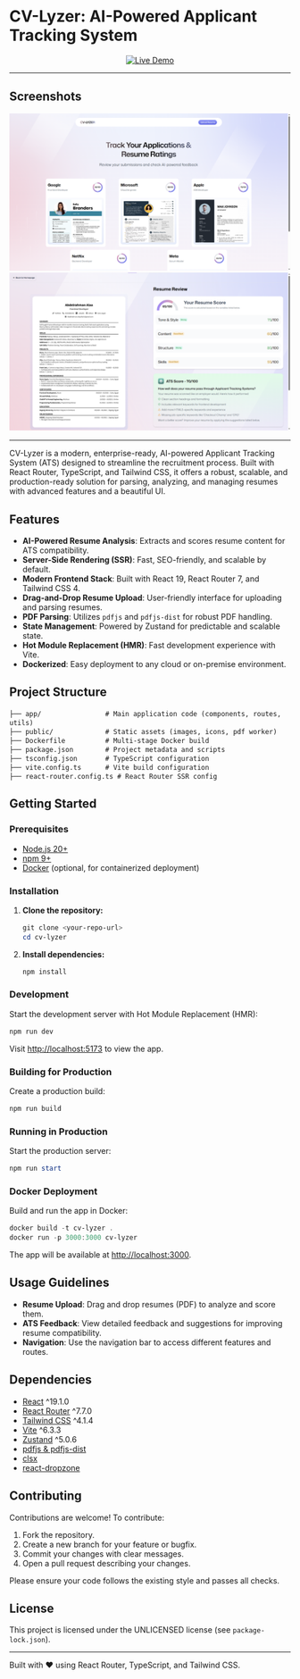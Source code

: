 # CV-Lyzer: AI-Powered Applicant Tracking System

<p align="center">
  <a href="https://cv-lyzer.vercel.app/" target="_blank" rel="noopener noreferrer">
    <img src="https://img.shields.io/badge/Live%20Demo-Click%20Here-blue?logo=vercel&style=for-the-badge" alt="Live Demo" />
  </a>
</p>

---

## Screenshots

<p align="center">
  <img src="public/images/Screenshot 1.png" alt="Dashboard Screenshot" width="600" />
  <br/>
  <img src="public/images/Screenshot 2.png" alt="Resume Upload Screenshot" width="600" />
  <br/>
</p>

---

CV-Lyzer is a modern, enterprise-ready, AI-powered Applicant Tracking System (ATS) designed to streamline the recruitment process. Built with React Router, TypeScript, and Tailwind CSS, it offers a robust, scalable, and production-ready solution for parsing, analyzing, and managing resumes with advanced features and a beautiful UI.

## Features

- **AI-Powered Resume Analysis**: Extracts and scores resume content for ATS compatibility.
- **Server-Side Rendering (SSR)**: Fast, SEO-friendly, and scalable by default.
- **Modern Frontend Stack**: Built with React 19, React Router 7, and Tailwind CSS 4.
- **Drag-and-Drop Resume Upload**: User-friendly interface for uploading and parsing resumes.
- **PDF Parsing**: Utilizes `pdfjs` and `pdfjs-dist` for robust PDF handling.
- **State Management**: Powered by Zustand for predictable and scalable state.
- **Hot Module Replacement (HMR)**: Fast development experience with Vite.
- **Dockerized**: Easy deployment to any cloud or on-premise environment.

## Project Structure

```
├── app/                # Main application code (components, routes, utils)
├── public/             # Static assets (images, icons, pdf worker)
├── Dockerfile          # Multi-stage Docker build
├── package.json        # Project metadata and scripts
├── tsconfig.json       # TypeScript configuration
├── vite.config.ts      # Vite build configuration
├── react-router.config.ts # React Router SSR config
```

## Getting Started

### Prerequisites
- [Node.js 20+](https://nodejs.org/)
- [npm 9+](https://www.npmjs.com/)
- [Docker](https://www.docker.com/) (optional, for containerized deployment)

### Installation

1. **Clone the repository:**
   ```powershell
   git clone <your-repo-url>
   cd cv-lyzer
   ```
2. **Install dependencies:**
   ```powershell
   npm install
   ```

### Development

Start the development server with Hot Module Replacement (HMR):

```powershell
npm run dev
```

Visit [http://localhost:5173](http://localhost:5173) to view the app.

### Building for Production

Create a production build:

```powershell
npm run build
```

### Running in Production

Start the production server:

```powershell
npm run start
```

### Docker Deployment

Build and run the app in Docker:

```powershell
docker build -t cv-lyzer .
docker run -p 3000:3000 cv-lyzer
```

The app will be available at [http://localhost:3000](http://localhost:3000).

## Usage Guidelines

- **Resume Upload**: Drag and drop resumes (PDF) to analyze and score them.
- **ATS Feedback**: View detailed feedback and suggestions for improving resume compatibility.
- **Navigation**: Use the navigation bar to access different features and routes.

## Dependencies

- [React](https://react.dev/) ^19.1.0
- [React Router](https://reactrouter.com/) ^7.7.0
- [Tailwind CSS](https://tailwindcss.com/) ^4.1.4
- [Vite](https://vitejs.dev/) ^6.3.3
- [Zustand](https://zustand-demo.pmnd.rs/) ^5.0.6
- [pdfjs & pdfjs-dist](https://mozilla.github.io/pdf.js/)
- [clsx](https://github.com/lukeed/clsx)
- [react-dropzone](https://react-dropzone.js.org/)

## Contributing

Contributions are welcome! To contribute:

1. Fork the repository.
2. Create a new branch for your feature or bugfix.
3. Commit your changes with clear messages.
4. Open a pull request describing your changes.

Please ensure your code follows the existing style and passes all checks.

## License

This project is licensed under the UNLICENSED license (see `package-lock.json`).

---

Built with ❤️ using React Router, TypeScript, and Tailwind CSS.
